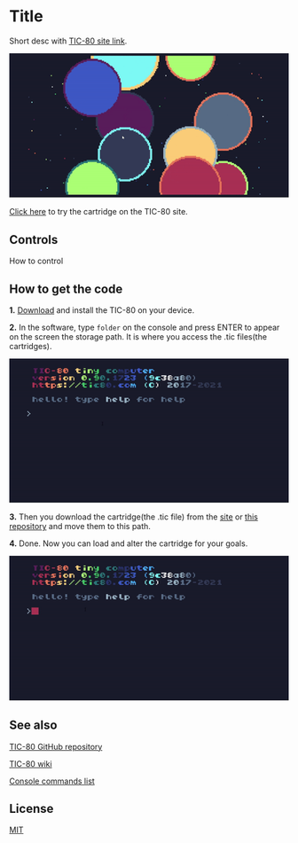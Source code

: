 # Title

Short desc with [TIC-80 site link](https://tic80.com/).

![gif of the cartridge demo.](gifs/demo.gif)

[Click here][cartridge web page] to try the cartridge on the TIC-80 site.

## Controls

How to control

## How to get the code

  **1.** [Download](https://tic80.com/create) and install the TIC-80 on your device.

  **2.** In the software, type `folder` on the console and press ENTER to appear on the screen the storage path. It is where you access the .tic files(the cartridges).
  
  ![demo of how to find out the storage path](/gifs/storagePath.gif)

  **3.** Then you download the cartridge(the .tic file) from the [site][cartridge web page] or [this repository](/source/) and move them to this path.

  **4.** Done. Now you can load and alter the cartridge for your goals.

  ![demo of how to access the cartridges on the TIC-80](/gifs/seeOnTic.gif)

[cartridge web page]:https://tic80.com/play?cart=2628

## See also

[TIC-80 GitHub repository](https://github.com/nesbox/TIC-80/)

[TIC-80 wiki](https://github.com/nesbox/TIC-80/wiki)

[Console commands list](https://github.com/nesbox/TIC-80/wiki/Console#available-commands)

## License

[MIT](LICENSE)
